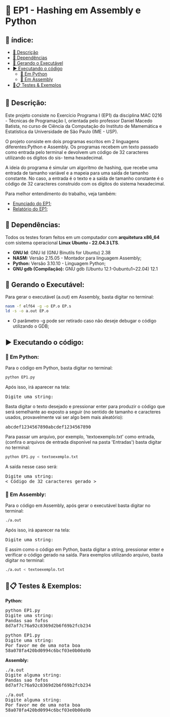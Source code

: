 # 🔐 EP1 - Hashing em Assembly e Python

## 📑 índice:

- [📄 Descrição](#-descrição)
- [🔗 Dependências](#-dependências)
- [🔨 Gerando o Executável](#-gerando-o-executável)
- [▶️ Executando o código](#️-executando-o-código)
    - [🐍 Em Python](#-em-python)
    - [🤖 Em Assembly](#-em-assembly)
- [🧪📋 Testes & Exemplos](#🧪📋-testes--exemplos)

## 📄 Descrição:
Este projeto consiste no Exercício Programa I (EP1) da disciplina MAC 0216 - Técnicas de Programação I, orientada pelo professor Daniel Macedo Batista, no curso de Ciência da Computação do Instituto de Mamemática e Estatística da Universidade de São Paulo (IME - USP). 

O projeto consiste em dois programas escritos em 2 linguagens diferentes:Python e Assembly. Os programas recebem um texto passado como entrada pelo terminal e devolvem um código de 32 caracteres utilizando os dígitos do sis- tema hexadecimal. 

A ideia do programa é simular um algoritmo de hashing, que recebe uma entrada de tamanho variável e a mapeia para uma saída de tamanho constante. No caso, a entrada é o texto e a saída de tamanho constante é o código de 32 caracteres construído com os dígitos do sistema hexadecimal.

Para melhor entendimento do trabalho, veja também:
- [Enunciado do EP1](https://github.com/Od4ir/MAC0216_Tecnicas_de_Programacao/blob/main/EP1/EP1_Enunciado.pdf);
- [Relatório do EP1](https://github.com/Od4ir/MAC0216_Tecnicas_de_Programacao/blob/main/EP1/Relatorio_EP1.pdf);

## 🔗 Dependências:

Todos os testes foram feitos em um computador com **arquitetura x86_64** com sistema operacional **Linux Ubuntu - 22.04.3 LTS**.

- **GNU ld**: GNU ld (GNU Binutils for Ubuntu) 2.38
- **NASM:** Versão 2.15.05 - Montador para linguagem Assembly;
- **Python:** Versão 3.10.10 - Linguagem Python;
- **GNU gdb (Compilação):** GNU gdb (Ubuntu 12.1-0ubuntu1~22.04) 12.1

## 🔨 Gerando o Executável:
Para gerar o executável (a.out) em Assembly, basta digitar no terminal:

```bash
nasm -f elf64 -g -o EP.o EP.s
ld -s -o a.out EP.o
```

* O parâmetro -g pode ser retirado caso não deseje debugar o código utilizando o GDB;

## ▶️ Executando o código:

### 🐍 Em Python:
Para o código em Python, basta digitar no terminal:
```bash
python EP1.py
```
Após isso, irá aparecer na tela:
<pre>
Digite uma string: 
</pre>

Basta digitar o texto desejado e pressionar enter para produzir o 
código que será semelhante ao exposto a seguir (no sentido de tamanho
e caracteres usados, provavelmente vai ser algo bem mais aleatório):
<pre>
abcdef1234567890abcdef1234567890
</pre>

Para passar um arquivo, por exemplo, 'textoexemplo.txt' como entrada, (confira o arquivos de entrada disponível na pasta 'Entradas') basta digitar no terminal:
```bash
python EP1.py < textoexemplo.txt
```
A saída nesse caso será:
<pre>
Digite uma string:
< Código de 32 caracteres gerado >
</pre>

### 🤖 Em Assembly:

Para o código em Assembly, após gerar o executável basta digitar no 
terminal:

```bash
./a.out
```
Após isso, irá aparecer na tela:
<pre>
Digite uma string: 
</pre>

E assim como o código em Python, basta digitar a string, pressionar 
enter e verificar o código gerado na saída. 
Para exemplos utilizando arquivo, basta digitar no terminal:
```bash
./a.out < textoexemplo.txt
```
## 🧪📋 Testes & Exemplos:

**Python:**
<pre>
python EP1.py
Digite uma string: 
Pandas sao fofos
8d7af7c76a92c8369d2b6f69b2fcb234
</pre>

<pre>
python EP1.py
Digite uma string: 
Por favor me de uma nota boa
58a078fa420bd0994c6bcf03e0b00a9b
</pre>


**Assembly:**
<pre>
./a.out 
Digite alguma string: 
Pandas sao fofos
8d7af7c76a92c8369d2b6f69b2fcb234
</pre>

<pre>
./a.out 
Digite alguma string: 
Por favor me de uma nota boa
58a078fa420bd0994c6bcf03e0b00a9b
</pre>
